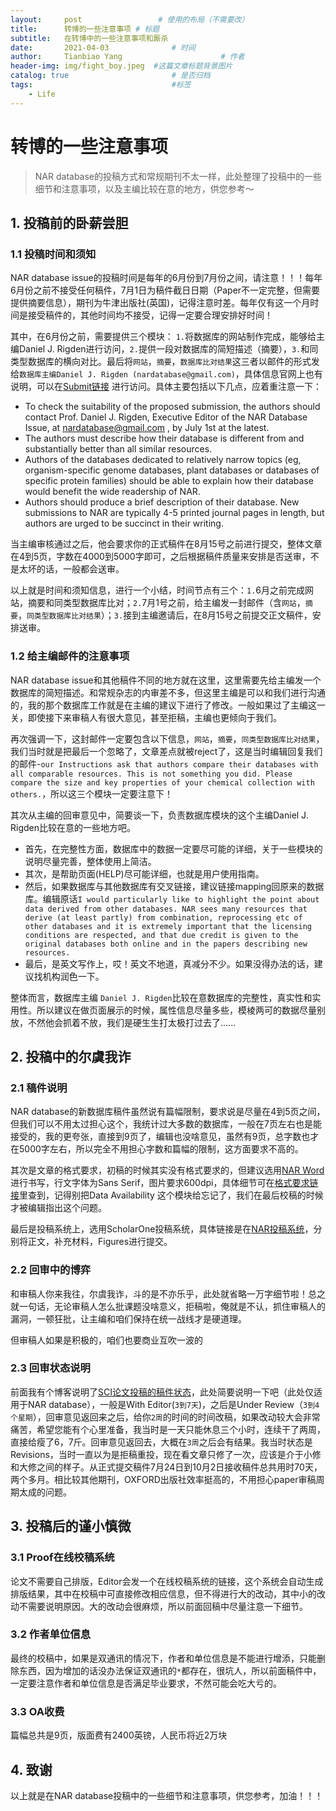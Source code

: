 ```yaml
---
layout:     post                 # 使用的布局（不需要改）
title:      转博的一些注意事项 # 标题 
subtitle:   在转博中的一些注意事项和厮杀
date:       2021-04-03              # 时间
author:     Tianbiao Yang                      # 作者
header-img: img/fight_boy.jpeg  #这篇文章标题背景图片
catalog: true                       # 是否归档
tags:                               #标签
    - Life
---
```

# 转博的一些注意事项

> NAR database的投稿方式和常规期刊不太一样，此处整理了投稿中的一些细节和注意事项，以及主编比较在意的地方，供您参考～

## 1. 投稿前的卧薪尝胆
### 1.1 投稿时间和须知
NAR database issue的投稿时间是每年的6月份到7月份之间，请注意！！！每年6月份之前不接受任何稿件，7月1日为稿件截日日期（Paper不一定完整，但需要提供摘要信息），期刊为牛津出版社(英国)，记得注意时差。每年仅有这一个月时间是接受稿件的，其他时间均不接受，记得一定要合理安排好时间！

其中，在6月份之前，需要提供三个模块： `1.`将数据库的网站制作完成，能够给主编Daniel J. Rigden进行访问，`2.`提供一段对数据库的简短描述（摘要），`3.`和同类型数据库的横向对比。最后将`网站`，`摘要`，`数据库比对结果`这三者以邮件的形式发给`数据库主编Daniel J. Rigden (nardatabase@gmail.com)`，具体信息官网上也有说明，可以在[Submit链接](https://academic.oup.com/nar/pages/Ms_Prep_Database) 进行访问。具体主要包括以下几点，应着重注意一下：
	
* To check the suitability of the proposed submission, the authors should contact Prof. Daniel J. Rigden, Executive Editor of the NAR Database Issue, at nardatabase@gmail.com , by July 1st at the latest.
* The authors must describe how their database is different from and substantially better than all similar resources.
* Authors of the databases dedicated to relatively narrow topics (eg, organism-specific genome databases, plant databases or databases of specific protein families) should be able to explain how their database would benefit the wide readership of NAR. 
* Authors should produce a brief description of their database. New submissions to NAR are typically 4-5 printed journal pages in length, but authors are urged to be succinct in their writing.

当主编审核通过之后，他会要求你的正式稿件在8月15号之前进行提交，整体文章在4到5页，字数在4000到5000字即可，之后根据稿件质量来安排是否送审，不是太坏的话，一般都会送审。

以上就是时间和须知信息，进行一个小结，时间节点有三个：`1.`6月之前完成网站，摘要和同类型数据库比对；`2.`7月1号之前，给主编发一封邮件（含`网站`，`摘要`，`同类型数据库比对结果`）；`3.`接到主编邀请后，在8月15号之前提交正文稿件，安排送审。

### 1.2 给主编邮件的注意事项
NAR database issue和其他稿件不同的地方就在这里，这里需要先给主编发一个数据库的简短描述。和常规杂志的内审差不多，但这里主编是可以和我们进行沟通的，我的那个数据库工作就是在主编的建议下进行了修改。一般如果过了主编这一关，即使接下来审稿人有很大意见，甚至拒稿，主编也更倾向于我们。

再次强调一下，这封邮件一定要包含以下信息，`网站`，`摘要`，`同类型数据库比对结果`，我们当时就是把最后一个忽略了，文章差点就被reject了，这是当时编辑回复我们的邮件-`our Instructions ask that authors compare their databases with all comparable resources. This is not something you did. Please compare the size and key properties of your chemical collection with others.`，所以这三个模块一定要注意下！

其次从主编的回审意见中，简要谈一下，负责数据库模块的这个主编Daniel J. Rigden比较在意的一些地方吧。

* 首先，在完整性方面，数据库中的数据一定要尽可能的详细，关于一些模块的说明尽量完善，整体使用上简洁。
* 其次，是帮助页面(HELP)尽可能详细，也就是用户使用指南。
* 然后，如果数据库与其他数据库有交叉链接，建议链接mapping回原来的数据库。编辑原话`I would particularly like to highlight the point about data derived from other databases. NAR sees many resources that derive (at least partly) from combination, reprocessing etc of other databases and it is extremely important that the licensing conditions are respected, and that due credit is given to the original databases both online and in the papers describing new resources.`
* 最后，是英文写作上，哎！英文不地道，真减分不少。如果没得办法的话，建议找机构润色一下。

整体而言，数据库主编 `Daniel J. Rigden`比较在意数据库的完整性，真实性和实用性。所以建议在做页面展示的时候，属性信息尽量多些，模棱两可的数据尽量别放，不然他会抓着不放，我们是硬生生打太极打过去了......

## 2. 投稿中的尔虞我诈
### 2.1 稿件说明
NAR database的新数据库稿件虽然说有篇幅限制，要求说是尽量在4到5页之间，但我们可以不用太过担心这个，我统计过大多数的数据库，一般在7页左右也是能接受的，我的更夸张，直接到9页了，编辑也没啥意见，虽然有9页，总字数也才在5000字左右，所以完全不用担心字数和篇幅的限制，这方面要求不高的。

其次是文章的格式要求，初稿的时候其实没有格式要求的，但建议选用[NAR Word](https://static.primary.prod.gcms.the-infra.com/static/site/nar/document/NAR-word-template.doc?node=26e3c0d5c8107f294d16&version=214529:4bbfe1f4e438252b2e06)进行书写，行文字体为Sans Serif，图片要求600dpi，具体细节可在[格式要求链接](https://academic.oup.com/nar/pages/Ms_Prep_Submission)里查到，记得别把Data Availability
这个模块给忘记了，我们在最后校稿的时候才被编辑指出这个问题。

最后是投稿系统上，选用ScholarOne投稿系统，具体链接是在[NAR投稿系统](https://mc.manuscriptcentral.com/nar)，分别将正文，补充材料，Figures进行提交。


### 2.2 回审中的博弈
和审稿人你来我往，尔虞我诈，斗的是不亦乐乎，此处就省略一万字细节啦！总之就一句话，无论审稿人怎么批课题没啥意义，拒稿啦，俺就是不认，抓住审稿人的漏洞，一顿狂批，让主编和咱们保持在统一战线才是硬道理。

但审稿人如果是积极的，咱们也要商业互吹一波的

### 2.3 回审状态说明
前面我有个博客说明了[SCI论文投稿的稿件状态](https://tianbiao-yang.github.io/2021/01/11/%E6%8A%95%E7%A8%BF%E7%B3%BB%E7%BB%9F%E7%9A%84%E5%90%84%E7%A7%8D%E7%A8%BF%E4%BB%B6%E7%8A%B6%E6%80%81/)，此处简要说明一下吧（此处仅适用于NAR database），一般是With Editor(`3到7天`)，之后是Under Review（`3到4个星期`），回审意见返回来之后，给你`2周`的时间的时间改稿，如果改动较大会非常痛苦，希望您能有个心里准备，我当时是一天只能休息三个小时，连续干了两周，直接给瘦了6，7斤。回审意见返回去，大概在`3周`之后会有结果。我当时状态是Revisions，当时一直以为是拒稿重投，现在看文章只修了一次，应该是介于小修和大修之间的样子。从正式提交稿件7月24日到10月2日接收稿件总共用时70天，两个多月。相比较其他期刊，OXFORD出版社效率挺高的，不用担心paper审稿周期太成的问题。

## 3. 投稿后的谨小慎微
### 3.1 Proof在线校稿系统
论文不需要自己排版，Editor会发一个在线校稿系统的链接，这个系统会自动生成排版结果，其中在校稿中可直接修改相应信息，但不得进行大的改动，其中小的改动不需要说明原因。大的改动会很麻烦，所以前面回稿中尽量注意一下细节。
### 3.2 作者单位信息
最终的校稿中，如果是双通讯的情况下，作者和单位信息是不能进行增添，只能删除东西，因为增加的话没办法保证双通讯的`*`都存在，很坑人，所以前面稿件中，一定要注意作者和单位信息是否满足毕业要求，不然可能会吃大亏的。
### 3.3 OA收费
篇幅总共是9页，版面费有2400英镑，人民币将近2万块

## 4. 致谢
以上就是在NAR database投稿中的一些细节和注意事项，供您参考，加油！！！



